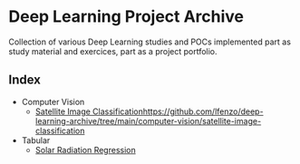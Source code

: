# Deep Learning Project Archive

Collection of various Deep Learning studies and POCs implemented part as study material and exercices, part as a project portfolio.

## Index

- Computer Vision
    - [Satellite Image Classification]()https://github.com/lfenzo/deep-learning-archive/tree/main/computer-vision/satellite-image-classification
- Tabular
    - [Solar Radiation Regression](https://github.com/lfenzo/deep-learning-archive/tree/main/tabular/solar-radiation-regression)
